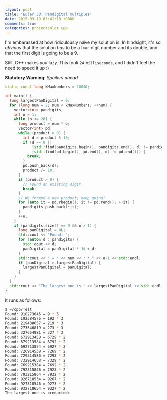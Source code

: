 ```yaml
---
layout: post
title: "Euler 38: Pandigital multiples"
date: 2015-03-19 03:41:10 +0000
comments: true
categories: projecteuler cpp
---
```


I'm embarassed at how ridiculously naive my solution is. In hindsight, it's so _obvious_ that the solution _has_ to be a four-digit number and its double, and that the first digit is going to be a 9.

Still, C++ makes you lazy. This took `24 milliseconds`, and I didn't feel the need to speed it up :)

**Statutory Warning**: _Spoilers ahead_

```c++
static const long kMaxNumbers = 10000;

int main() {
  long largestPanDigital = 0;
  for (long num = 2; num < kMaxNumbers; ++num) {
    vector<int> pandigits;
    int o = 1;
    while (o <= 20) {
      long product = num * o;
      vector<int> pd;
      while (product > 0) {
        int d = product % 10;
        if (d == 0 ||
            (std::find(pandigits.begin(), pandigits.end(), d) != pandigits.end()) ||
            (std::find(pd.begin(), pd.end(), d) != pd.end())) {
          break;
        }
        pd.push_back(d);
        product /= 10;
      }
      if (product > 0) {
        // Found an existing digit
        break;
      }
      // We formed a new product; keep going!
      for (auto it = pd.rbegin(); it != pd.rend(); ++it) {
        pandigits.push_back(*it);
      }
      ++o;
    }
    if (pandigits.size() == 9 && o > 1) {
      long panDigital = 0L;
      std::cout << "Found: ";
      for (auto& d : pandigits) {
        std::cout << d;
        panDigital = panDigital * 10 + d;
      }
      std::cout << " = " << num << " * " << o-1 << std::endl;
      if (panDigital > largestPanDigital) {
        largestPanDigital = panDigital;
      }
    }
  }
  std::cout << "The largest one is " << largestPanDigital << std::endl;
}
```

It runs as follows:

```sh
$ ~/cpp/Test
Found: 918273645 = 9 * 5
Found: 192384576 = 192 * 3
Found: 219438657 = 219 * 3
Found: 273546819 = 273 * 3
Found: 327654981 = 327 * 3
Found: 672913458 = 6729 * 2
Found: 679213584 = 6792 * 2
Found: 692713854 = 6927 * 2
Found: 726914538 = 7269 * 2
Found: 729314586 = 7293 * 2
Found: 732914658 = 7329 * 2
Found: 769215384 = 7692 * 2
Found: 792315846 = 7923 * 2
Found: 793215864 = 7932 * 2
Found: 926718534 = 9267 * 2
Found: 927318546 = 9273 * 2
Found: 932718654 = 9327 * 2
The largest one is <redacted>
```
